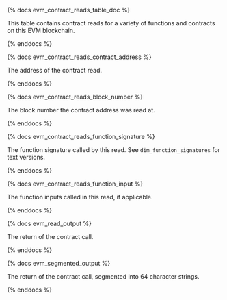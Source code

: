 {% docs evm_contract_reads_table_doc %}

This table contains contract reads for a variety of functions and contracts on this EVM blockchain.

{% enddocs %}


{% docs evm_contract_reads_contract_address %}

The address of the contract read.

{% enddocs %}


{% docs evm_contract_reads_block_number %}

The block number the contract address was read at.

{% enddocs %}


{% docs evm_contract_reads_function_signature %}

The function signature called by this read. See `dim_function_signatures` for text versions.

{% enddocs %}


{% docs evm_contract_reads_function_input %}

The function inputs called in this read, if applicable.

{% enddocs %}


{% docs evm_read_output %}

The return of the contract call.

{% enddocs %}


{% docs evm_segmented_output %}

The return of the contract call, segmented into 64 character strings.

{% enddocs %}


